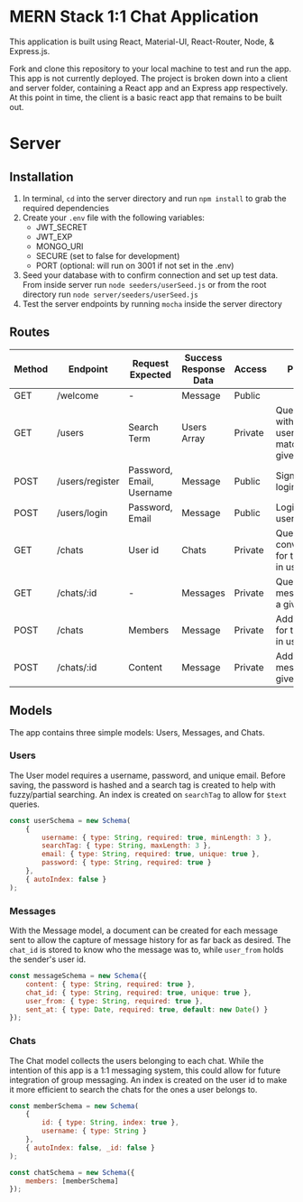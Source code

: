 # MERN Stack 1:1 Chat Application

This application is built using React, Material-UI, React-Router, Node, & Express.js.

Fork and clone this repository to your local machine to test and run the app. This app is not currently deployed.
The project is broken down into a client and server folder, containing a React app and an Express app respectively.
At this point in time, the client is a basic react app that remains to be built out.

# Server

## Installation

1. In terminal, `cd` into the server directory and run `npm install` to grab the required dependencies
2. Create your `.env` file with the following variables:
    - JWT_SECRET
    - JWT_EXP
    - MONGO_URI
    - SECURE (set to false for development)
    - PORT (optional: will run on 3001 if not set in the .env)
3. Seed your database with to confirm connection and set up test data. From inside server run `node seeders/userSeed.js` or from the root directory run `node server/seeders/userSeed.js`
4. Test the server endpoints by running `mocha` inside the server directory

## Routes

| Method | Endpoint        | Request Expected          | Success Response Data | Access  | Purpose                                           |
| ------ | --------------- | ------------------------- | --------------------- | ------- | ------------------------------------------------- |
| GET    | /welcome        | -                         | Message               | Public  |                                                   |
| GET    | /users          | Search Term               | Users Array           | Private | Query users with username matching a given string |
| POST   | /users/register | Password, Email, Username | Message               | Public  | Signup and login a user                           |
| POST   | /users/login    | Password, Email           | Message               | Public  | Login in a user                                   |
| GET    | /chats          | User id                   | Chats                 | Private | Query all conversations for the logged in user    |
| GET    | /chats/:id      | -                         | Messages              | Private | Query all messages for a given chat               |
| POST   | /chats          | Members                   | Message               | Private | Add a chat for the logged in user                 |
| POST   | /chats/:id      | Content                   | Message               | Private | Add a message to a given chat                     |

## Models

The app contains three simple models: Users, Messages, and Chats.

### Users

The User model requires a username, password, and unique email. Before saving, the password is hashed and a search tag is created to help with fuzzy/partial searching. An index is created on `searchTag` to allow for `$text` queries.

```js
const userSchema = new Schema(
    {
        username: { type: String, required: true, minLength: 3 },
        searchTag: { type: String, maxLength: 3 },
        email: { type: String, required: true, unique: true },
        password: { type: String, required: true }
    },
    { autoIndex: false }
);
```

### Messages

With the Message model, a document can be created for each message sent to allow the capture of message history for as far back as desired. The `chat_id` is stored to know who the message was to, while `user_from` holds the sender's user id.

```js
const messageSchema = new Schema({
    content: { type: String, required: true },
    chat_id: { type: String, required: true, unique: true },
    user_from: { type: String, required: true },
    sent_at: { type: Date, required: true, default: new Date() }
});
```

### Chats

The Chat model collects the users belonging to each chat. While the intention of this app is a 1:1 messaging system, this could allow for future integration of group messaging. An index is created on the user id to make it more efficient to search the chats for the ones a user belongs to.

```js
const memberSchema = new Schema(
    {
        id: { type: String, index: true },
        username: { type: String }
    },
    { autoIndex: false, _id: false }
);

const chatSchema = new Schema({
    members: [memberSchema]
});
```
